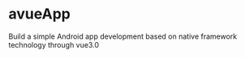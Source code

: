 # avueApp
Build a simple Android app development based on native framework technology through vue3.0
